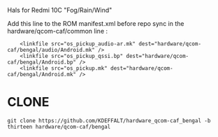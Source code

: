 Hals for Redmi 10C "Fog/Rain/Wind"

Add this line to the ROM manifest.xml before repo sync in the hardware/qcom-caf/common line :
```
    <linkfile src="os_pickup_audio-ar.mk" dest="hardware/qcom-caf/bengal/audio/Android.mk" />
    <linkfile src="os_pickup_qssi.bp" dest="hardware/qcom-caf/bengal/Android.bp" />
    <linkfile src="os_pickup.mk" dest="hardware/qcom-caf/bengal/Android.mk" />
```

# CLONE
```
git clone https://github.com/KDEFFALT/hardware_qcom-caf_bengal -b thirteen hardware/qcom-caf/bengal
```
